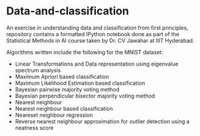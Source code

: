 # Data-and-classification
An exercise in understanding data and classification from first principles, repository contains a formatted IPython notebook done as part of the Statistical Methods in AI course taken by Dr. CV Jawahar at IIIT Hyderabad.

Algorithms written include the following for the MNIST dataset:
* Linear Transformations and Data representation using eigenvalue spectrum analysis
* Maximum Apriori based classification
* Maximum Likelihood Estimation based classification
* Bayesian pairwise majority voting method
* Bayesian perpendicular bisector majority voting method
* Nearest neighbour
* Nearest neighbour based classification
* Neareset neighbour regression
* Reverse nearest neighbour approximation for outlier detection using a neatness score
